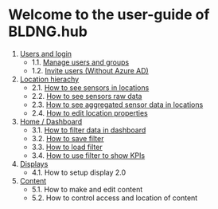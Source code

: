 # Welcome to the user-guide of BLDNG.hub

1. [Users and login](https://github.com/bldng-ai/user-guide/tree/main/users-and-login/)
    - 1.1. [Manage users and groups](https://github.com/bldng-ai/user-guide/blob/main/users-and-login/manage-users.md)
    - 1.2. [Invite users (Without Azure AD)](https://github.com/bldng-ai/user-guide/blob/main/users-and-login/invite-users.md)  
2. [Location hierachy](https://github.com/bldng-ai/user-guide/tree/main/building/)
    - 2.1. [How to see sensors in locations](https://github.com/bldng-ai/user-guide/blob/main/building/sensors.md)
    - 2.2. [How to see sensors raw data](https://github.com/bldng-ai/user-guide/blob/main/building/raw-data.md)
    - 2.3. [How to see aggregated sensor data in locations](https://github.com/bldng-ai/user-guide/blob/main/building/dashboard.md)
    - 2.4. [How to edit location properties](https://github.com/bldng-ai/user-guide/blob/main/building/edit-location.md)
3. [Home / Dashboard](https://github.com/bldng-ai/user-guide/tree/main/home/)
    - 3.1. [How to filter data in dashboard](https://github.com/bldng-ai/user-guide/blob/main/home/filters.md)
    - 3.2. [How to save filter](https://github.com/bldng-ai/user-guide/blob/main/home/save-filter.md)
    - 3.3. [How to load filter](https://github.com/bldng-ai/user-guide/blob/main/home/load-filter.md)
    - 3.4. [How to use filter to show KPIs](https://github.com/bldng-ai/user-guide/blob/main/home/locations-kpi.md)
4. [Displays](https://github.com/bldng-ai/user-guide/tree/main/displays/)
    - 4.1. How to setup display 2.0
5. [Content](https://github.com/bldng-ai/user-guide/tree/main/content/)
    - 5.1. How to make and edit content
    - 5.2. How to control access and location of content